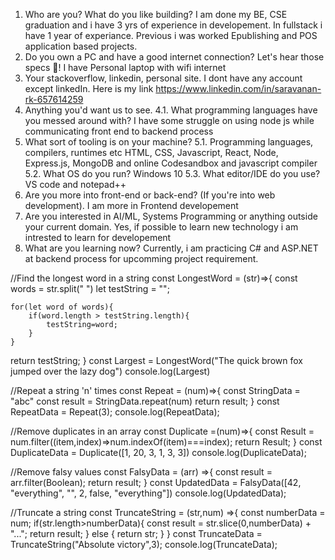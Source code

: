 
1. Who are you? What do you like building?
   I am done my BE, CSE graduation and i have 3 yrs of experience in developement. In fullstack i have 1 year of experiance. Previous i was worked Epublishing and POS application based projects.
2. Do you own a PC and have a good internet connection? Let's hear those specs 💪!
   I have Personal laptop with wifi internet
3. Your stackoverflow, linkedin, personal site.
   I dont have any account except linkedIn. Here is my link https://www.linkedin.com/in/saravanan-rk-657614259
4. Anything you'd want us to see.
   4.1. What programming languages have you messed around with?
        I have some struggle on using node js while communicating front end to backend process
5. What sort of tooling is on your machine?
   5.1. Programming languages, compilers, runtimes etc
        HTML, CSS, Javascript, React, Node, Express.js, MongoDB and online Codesandbox and javascript compiler
  5.2. What OS do you run?
       Windows 10
  5.3. What editor/IDE do you use?
       VS code and notepad++
6. Are you more into front-end or back-end? (If you're into web development).
   I am more in Frontend developement
7. Are you interested in AI/ML, Systems Programming or anything outside your current domain.
   Yes, if possible to learn new technology i am intrested to learn for developement 
8. What are you learning now?
   Currently, i am practicing C# and ASP.NET at backend process for upcomming project requirement.

//Find the longest word in a string
const LongestWord = (str)=>{
    const words = str.split(" ")
    let testString = "";
 
    for(let word of words){
        if(word.length > testString.length){
            testString=word;
        }
    }
  return testString;
}
const Largest = LongestWord("The quick brown fox jumped over the lazy dog")
console.log(Largest)

//Repeat a string 'n' times
const Repeat = (num)=>{
 const StringData = "abc"
 const result = StringData.repeat(num)
 return result;
}
const RepeatData = Repeat(3);
console.log(RepeatData);

//Remove duplicates in an array
const Duplicate =(num)=>{
const Result = num.filter((item,index)=>num.indexOf(item)===index);
return Result;
}
const DuplicateData = Duplicate([1, 20, 3, 1, 3, 3])
console.log(DuplicateData);


//Remove falsy values
const FalsyData = (arr) =>{
const result = arr.filter(Boolean);
return result;
}
const UpdatedData = FalsyData([42, "everything", "", 2, false, "everything"])
console.log(UpdatedData);

//Truncate a string
const TruncateString = (str,num) =>{
  const numberData = num;
  if(str.length>numberData){
    const result = str.slice(0,numberData) + "...";
    return result;
  }
  else {
     return str;
  }
}
const TruncateData = TruncateString("Absolute victory",3);
console.log(TruncateData);
